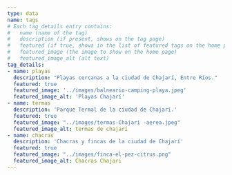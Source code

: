 ```yaml
---
type: data
name: tags
# Each tag_details entry contains:
#   name (name of the tag)
#   description (if present, shows on the tag page)
#   featured (if true, shows in the list of featured tags on the home page)
#   featured_image (the image to show on the home page)
#   featured_image_alt (alt text)
tag_details:
- name: playas
  description: "Playas cercanas a la ciudad de Chajarí, Entre Ríos."
  featured: true
  featured_image: '../images/balneario-camping-playa.jpeg'
  featured_image_alt: 'Playas Chajarí'
- name: termas
  description: 'Parque Termal de la ciudad de Chajarí.'
  featured: true
  featured_image: "../images/termas-Chajari -aerea.jpeg"
  featured_image_alt: termas de chajarí
- name: chacras
  description: 'Chacras y fincas de la ciudad de Chajarí'
  featured: true
  featured_image: "../images/finca-el-pez-citrus.png"
  featured_image_alt: Chacras Chajari
---
```

